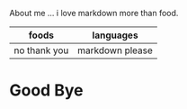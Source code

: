 About me ... i love markdown more than food.

|foods|languages|
|-----|--------|
|no thank you|markdown please|

<!-- i am keeping the "!" for joy-->
# Good Bye
